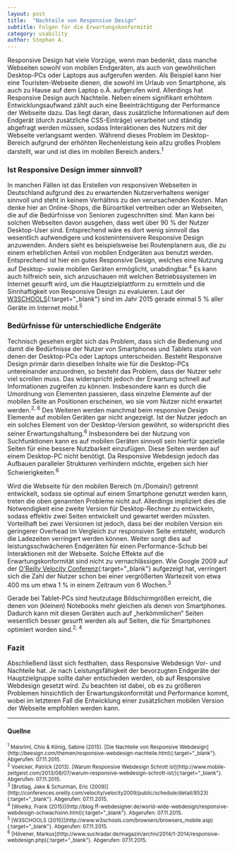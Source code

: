 ```yaml
---
layout: post
title:  "Nachteile von Responsive Design"
subtitle: Folgen für die Erwartungskonformität
category: usability
author: Stephan A.
---
```


Responsive Design hat viele Vorzüge, wenn man bedenkt, dass manche Webseiten sowohl von mobilen Endgeräten, als auch von gewöhnlichen Desktop-PCs oder Laptops aus aufgerufen werden. Als Beispiel kann hier eine Touristen-Webseite dienen, die sowohl im Urlaub von Smartphone, als auch zu Hause auf dem Laptop o.Ä. aufgerufen wird. Allerdings hat Responsive Design auch Nachteile.<!--more--> Neben einem signifikant erhöhtem Entwicklungsaufwand zählt auch eine Beeinträchtigung der Performance der Webseite dazu. Das liegt daran, dass zusätzliche Informationen auf dem Endgerät (durch zusätzliche CSS-Einträge) verarbeitet und ständig abgefragt werden müssen, sodass Interaktionen des Nutzers mit der Webseite verlangsamt werden. Während dieses Problem im Desktop-Bereich aufgrund der erhöhten Rechenleistung kein allzu großes Problem darstellt, war und ist dies im mobilen Bereich anders.<sup>1</sup>

### Ist Responsive Design immer sinnvoll?
In manchen Fällen ist das Erstellen von responsiven Webseiten in Deutschland aufgrund des zu erwartenden Nutzerverhaltens weniger sinnvoll und steht in keinem Verhältnis zu den verursachenden Kosten. Man denke hier an Online-Shops, die Büroartikel vertreiben oder an Webseiten, die auf die Bedürfnisse von Senioren zugeschnitten sind. Man kann bei solchen Webseiten davon ausgehen, dass weit über 90 % der Nutzer Desktop-User sind. Entsprechend wäre es dort wenig sinnvoll das wesentlich aufwendigere und kostenintensivere Responsive Design anzuwenden. Anders sieht es beispielsweise bei Routenplanern aus, die zu einem erheblichen Anteil von mobilen Endgeräten aus benutzt werden. Entsprechend ist hier ein gutes Responsive Design, welches eine Nutzung auf Desktop- sowie mobilen Geräten ermöglicht, unabdingbar.<sup>4</sup> Es kann auch hilfreich sein, sich anzuschauen mit welchen Betriebssystemen im Internet gesurft wird, um die Hauptzielplattform zu ermitteln und die Sinnhaftigkeit von Responsive Design zu evaluieren. Laut der [W3SCHOOLS](http://www.w3schools.com/browsers/browsers_mobile.asp){:target="_blank"} sind im Jahr 2015 gerade einmal 5 % aller Geräte im Internet mobil.<sup>5</sup>

### Bedürfnisse für unterschiedliche Endgeräte
Technisch gesehen ergibt sich das Problem, dass sich die Bedienung und damit die Bedürfnisse der Nutzer von Smartphones und Tablets stark von denen der Desktop-PCs oder Laptops unterscheiden. Besteht Responsive Design primär darin dieselben Inhalte wie für die Desktop-PCs untereinander anzuordnen, so besteht das Problem, dass der Nutzer sehr viel scrollen muss. Das widerspricht jedoch der Erwartung schnell auf Informationen zugreifen zu können. Insbesondere kann es durch die Umordnung von Elementen passieren, dass einzelne Elemente auf der mobilen Seite an Positionen erscheinen, wo sie vom Nutzer nicht erwartet werden.<sup>2, 6</sup> Des Weiteren werden manchmal beim responsive Design Elemente auf mobilen Geräten gar nicht angezeigt. Ist der Nutzer jedoch an ein solches Element von der Desktop-Version gewöhnt, so widerspricht dies seiner Erwartungshaltung.<sup>6</sup> Insbesondere bei der Nutzung von Suchfunktionen kann es auf mobilen Geräten sinnvoll sein hierfür spezielle Seiten für eine bessere Nutzbarkeit einzufügen. Diese Seiten werden auf einem Desktop-PC nicht benötigt. Da Responsive Webdesign jedoch das Aufbauen paralleler Strukturen verhindern möchte, ergeben sich hier Schwierigkeiten.<sup>6</sup>

Wird die Webseite für den mobilen Bereich (m./Domain/) getrennt entwickelt, sodass sie optimal auf einem Smartphone genutzt werden kann, treten die oben genannten Probleme nicht auf. Allerdings impliziert dies die Notwendigkeit eine zweite Version für Desktop-Rechner zu entwickeln, sodass effektiv zwei Seiten entwickelt und gewartet werden müssten. Vorteilhaft bei zwei Versionen ist jedoch, dass bei der mobilen Version ein geringerer Overhead im Vergleich zur responsiven Seite entsteht, wodurch die Ladezeiten verringert werden können. Weiter sorgt dies auf leistungsschwächeren Endgeräten für einen Performance-Schub bei Interaktionen mit der Webseite. Solche Effekte auf die Erwartungskonformität sind nicht zu vernachlässigen. Wie Google 2009 auf der [O'Reilly Velocity Conferenz](http://conferences.oreilly.com/velocity/velocity2009/public/schedule/detail/8523){:target="_blank"} aufgezeigt hat, verringert sich die Zahl der Nutzer schon bei einer vergrößerten Wartezeit von etwa 400 ms um etwa 1 % in einem Zeitraum von 6 Wochen.<sup>3</sup>

Gerade bei Tablet-PCs sind heutzutage Bildschirmgrößen erreicht, die denen von (kleinen) Notebooks mehr gleichen als denen von Smartphones. Dadurch kann mit diesen Geräten auch auf „herkömmlichen“ Seiten wesentlich besser gesurft werden als auf Seiten, die für Smartphones optimiert worden sind.<sup>2, 4</sup>

### Fazit
Abschließend lässt sich festhalten, dass Responsive Webdesign Vor- und Nachteile hat. Je nach Leistungsfähigkeit der bevorzugten Endgeräte der Hauptzielgruppe sollte daher entschieden werden, ob auf Responsive Webdesign gesetzt wird. Zu beachten ist dabei, ob es zu größeren Problemen hinsichtlich der Erwartungskonformität und Performance kommt, wobei im letzteren Fall die Entwicklung einer zusätzlichen mobilen Version der Webseite empfohlen werden kann.

<hr id="sources">

#### Quellne
<small>
    <sup>1</sup> Maisriml, Chio & König, Sabine (2015). [Die Nachteile von Responsive Webdesign](http://beesign.com/themen/responsive-webdesign-nachteile.html){:target="_blank"}. Abgerufen: 07.11.2015.
</small><br>
<small>
    <sup>2</sup> Voelcker, Patrick (2013). [Warum Responsive Webdesign Schrott ist](http://www.mobile-zeitgeist.com/2013/08/07/warum-responsive-webdesign-schrott-ist/){:target="_blank"}. Abgerufen: 07.11.2015.
</small><br>
<small>
    <sup>3</sup> [Brutlag, Jake & Schurman, Eric (2009)](http://conferences.oreilly.com/velocity/velocity2009/public/schedule/detail/8523){:target="_blank"}. Abgerufen: 07.11.2015.
</small><br>
<small>
    <sup>4</sup> [Woelky, Frank (2015)](http://blog.ff-webdesigner.de/world-wide-webdesign/responsive-webdesign-schwachsinn.html){:target="_blank"}. Abgerufen: 07.11.2015.
</small><br>
<small>
    <sup>5</sup> [W3SCHOOLS (2015)](http://www.w3schools.com/browsers/browsers_mobile.asp){:target="_blank"}. Abgerufen: 07.11.2015.
</small>
<small><br>
    <sup>6</sup> [Hövener, Markus](http://www.suchradar.de/magazin/archiv/2014/1-2014/responsive-webdesign.php){:target="_blank"}. Abgerufen: 07.11.2015.
</small>

